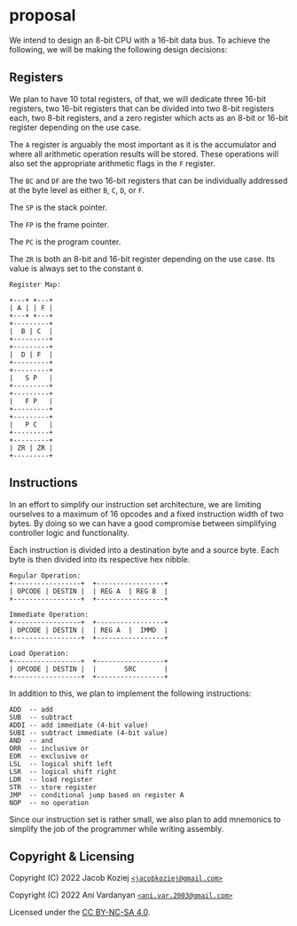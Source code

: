 # proposal

We intend to design an 8-bit CPU with a 16-bit data bus.  To achieve the
following, we will be making the following design decisions:


## Registers

We plan to have 10 total registers, of that, we will dedicate three
16-bit registers, two 16-bit registers that can be divided into two
8-bit registers each, two 8-bit registers, and a zero register which
acts as an 8-bit or 16-bit register depending on the use case.

The `A` register is arguably the most important as it is the accumulator
and where all arithmetic operation results will be stored.  These
operations will also set the appropriate arithmetic flags in the `F`
register.

The `BC` and `DF` are the two 16-bit registers that can be individually
addressed at the byte level as either `B`, `C`, `D`, or `F`.

The `SP` is the stack pointer.

The `FP` is the frame pointer.

The `PC` is the program counter.

The `ZR` is both an 8-bit and 16-bit register depending on the use case.
Its value is always set to the constant `0`.


```
Register Map:

+---+ +---+
| A | | F |
+---+ +---+
+---------+
|  B | C  |
+---------+
+---------+
|  D | F  |
+---------+
+---------+
|   S P   |
+---------+
+---------+
|   F P   |
+---------+
+---------+
|   P C   |
+---------+
+---------+
| ZR | ZR |
+---------+
```


## Instructions

In an effort to simplify our instruction set architecture, we are
limiting ourselves to a maximum of 16 opcodes and a fixed instruction
width of two bytes.  By doing so we can have a good compromise between
simplifying controller logic and functionality.

Each instruction is divided into a destination byte and a source byte.
Each byte is then divided into its respective hex nibble.

```
Regular Operation:
+-----------------+  +-----------------+
| OPCODE | DESTIN |  | REG A  | REG B  |
+-----------------+  +-----------------+

Immediate Operation:
+-----------------+  +-----------------+
| OPCODE | DESTIN |  | REG A  |  IMMD  |
+-----------------+  +-----------------+

Load Operation:
+-----------------+  +-----------------+
| OPCODE | DESTIN |  |       SRC       |
+-----------------+  +-----------------+
```

In addition to this, we plan to implement the following instructions:

```
ADD  -- add
SUB  -- subtract
ADDI -- add immediate (4-bit value)
SUBI -- subtract immediate (4-bit value)
AND  -- and
ORR  -- inclusive or
EOR  -- exclusive or
LSL  -- logical shift left
LSR  -- logical shift right
LDR  -- load register
STR  -- store register
JMP  -- conditional jump based on register A
NOP  -- no operation
```

Since our instruction set is rather small, we also plan to add mnemonics
to simplify the job of the programmer while writing assembly.


## Copyright & Licensing

Copyright (C) 2022  Jacob Koziej [`<jacobkoziej@gmail.com>`]

Copyright (C) 2022  Ani Vardanyan [`<ani.var.2003@gmail.com>`]

Licensed under the [CC BY-NC-SA 4.0].


[`<jacobkoziej@gmail.com>`]: mailto:jacobkoziej@gmail.com
[`<ani.var.2003@gmail.com>`]: mailto:ani.var.2003@gmail.com
[CC BY-NC-SA 4.0]: https://creativecommons.org/licenses/by-nc-sa/4.0/legalcode
